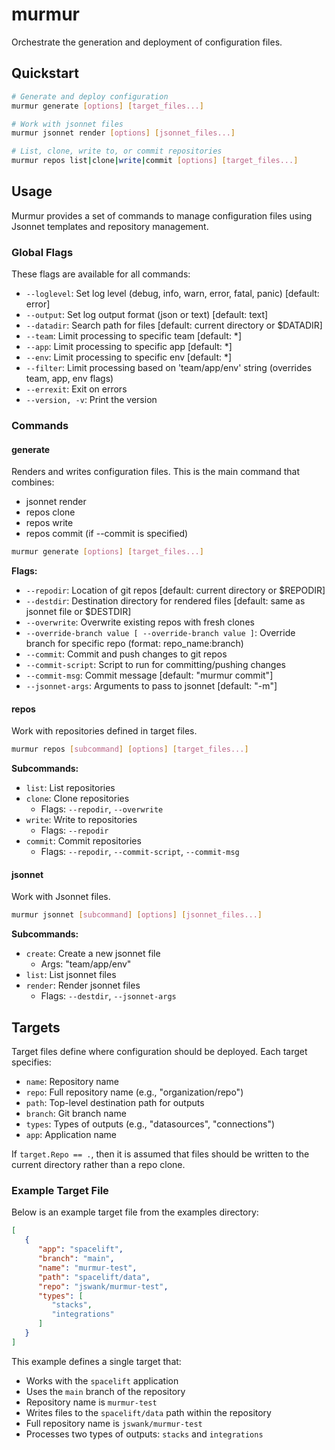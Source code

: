 # murmur

Orchestrate the generation and deployment of configuration files.

## Quickstart

```bash
# Generate and deploy configuration
murmur generate [options] [target_files...]

# Work with jsonnet files
murmur jsonnet render [options] [jsonnet_files...]

# List, clone, write to, or commit repositories
murmur repos list|clone|write|commit [options] [target_files...]
```

## Usage

Murmur provides a set of commands to manage configuration files using Jsonnet templates and repository management.

### Global Flags

These flags are available for all commands:

- `--loglevel`: Set log level (debug, info, warn, error, fatal, panic) [default: error]
- `--output`: Set log output format (json or text) [default: text]
- `--datadir`: Search path for files [default: current directory or $DATADIR]
- `--team`: Limit processing to specific team [default: *]
- `--app`: Limit processing to specific app [default: *]
- `--env`: Limit processing to specific env [default: *]
- `--filter`: Limit processing based on 'team/app/env' string (overrides team, app, env flags)
- `--errexit`: Exit on errors
- `--version, -v`: Print the version

### Commands

#### generate

Renders and writes configuration files. This is the main command that combines:
- jsonnet render
- repos clone
- repos write
- repos commit (if --commit is specified)

```bash
murmur generate [options] [target_files...]
```

**Flags:**
- `--repodir`: Location of git repos [default: current directory or $REPODIR]
- `--destdir`: Destination directory for rendered files [default: same as jsonnet file or $DESTDIR]
- `--overwrite`: Overwrite existing repos with fresh clones
- `--override-branch value [ --override-branch value ]`:  Override branch for specific repo (format: repo_name:branch)
- `--commit`: Commit and push changes to git repos
- `--commit-script`: Script to run for committing/pushing changes
- `--commit-msg`: Commit message [default: "murmur commit"]
- `--jsonnet-args`: Arguments to pass to jsonnet [default: "-m"]

#### repos

Work with repositories defined in target files.

```bash
murmur repos [subcommand] [options] [target_files...]
```

**Subcommands:**
- `list`: List repositories
- `clone`: Clone repositories
  - Flags: `--repodir`, `--overwrite`
- `write`: Write to repositories
  - Flags: `--repodir`
- `commit`: Commit repositories
  - Flags: `--repodir`, `--commit-script`, `--commit-msg`

#### jsonnet

Work with Jsonnet files.

```bash
murmur jsonnet [subcommand] [options] [jsonnet_files...]
```

**Subcommands:**
- `create`: Create a new jsonnet file
  - Args: "team/app/env"
- `list`: List jsonnet files
- `render`: Render jsonnet files
  - Flags: `--destdir`, `--jsonnet-args`

## Targets

Target files define where configuration should be deployed. Each target specifies:

- `name`: Repository name
- `repo`: Full repository name (e.g., "organization/repo")
- `path`: Top-level destination path for outputs
- `branch`: Git branch name
- `types`: Types of outputs (e.g., "datasources", "connections")
- `app`: Application name

If `target.Repo == .`, then it is assumed that files should be written to the
current directory rather than a repo clone.

### Example Target File

Below is an example target file from the examples directory:

```json
[
   {
      "app": "spacelift",
      "branch": "main",
      "name": "murmur-test",
      "path": "spacelift/data",
      "repo": "jswank/murmur-test",
      "types": [
         "stacks",
         "integrations"
      ]
   }
]
```

This example defines a single target that:
- Works with the `spacelift` application
- Uses the `main` branch of the repository
- Repository name is `murmur-test`
- Writes files to the `spacelift/data` path within the repository
- Full repository name is `jswank/murmur-test`
- Processes two types of outputs: `stacks` and `integrations`

